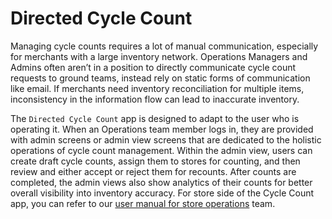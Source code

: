 # Directed Cycle Count

Managing cycle counts requires a lot of manual communication, especially for merchants with a large inventory network. Operations Managers and Admins often aren’t in a position to directly communicate cycle count requests to ground teams, instead rely on static forms of communication like email. If merchants need inventory reconciliation for multiple items, inconsistency in the information flow can lead to inaccurate inventory.

The `Directed Cycle Count` app is designed to adapt to the user who is operating it. When an Operations team member logs in, they are provided with admin screens or admin view screens that are dedicated to the holistic operations of cycle count management. Within the admin view, users can create draft cycle counts, assign them to stores for counting, and then review and either accept or reject them for recounts. After counts are completed, the admin views also show analytics of their counts for better overall visibility into inventory accuracy. For store side of the Cycle Count app, you can refer to our [user manual for store operations](https://docs.hotwax.co/documents/inventory/directed-cycle-count) team.

